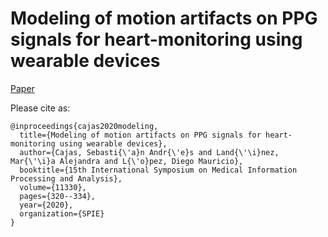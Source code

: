 # Modeling of motion artifacts on PPG signals for heart-monitoring using wearable devices 

[Paper](https://www.spiedigitallibrary.org/conference-proceedings-of-spie/11330/2540554/Modeling-of-motion-artifacts-on-PPG-signals-for-heart-monitoring/10.1117/12.2540554.short?SSO=1)


Please cite as: 
```
@inproceedings{cajas2020modeling,
  title={Modeling of motion artifacts on PPG signals for heart-monitoring using wearable devices},
  author={Cajas, Sebasti{\'a}n Andr{\'e}s and Land{\'\i}nez, Mar{\'\i}a Alejandra and L{\'o}pez, Diego Mauricio},
  booktitle={15th International Symposium on Medical Information Processing and Analysis},
  volume={11330},
  pages={320--334},
  year={2020},
  organization={SPIE}
}
```

